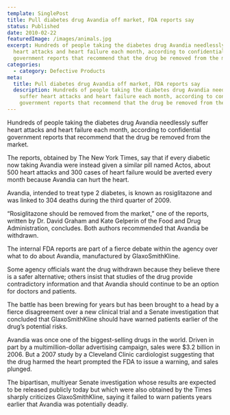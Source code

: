 ```yaml
---
template: SinglePost
title: Pull diabetes drug Avandia off market, FDA reports say
status: Published
date: 2010-02-22
featuredImage: /images/animals.jpg
excerpt: Hundreds of people taking the diabetes drug Avandia needlessly suffer
  heart attacks and heart failure each month, according to confidential
  government reports that recommend that the drug be removed from the market.
categories:
  - category: Defective Products
meta:
  title: Pull diabetes drug Avandia off market, FDA reports say
  description: Hundreds of people taking the diabetes drug Avandia needlessly
    suffer heart attacks and heart failure each month, according to confidential
    government reports that recommend that the drug be removed from the market.
---
```

<!--StartFragment-->

Hundreds of people taking the diabetes drug Avandia needlessly suffer heart attacks and heart failure each month, according to confidential government reports that recommend that the drug be removed from the market.

The reports, obtained by The New York Times, say that if every diabetic now taking Avandia were instead given a similar pill named Actos, about 500 heart attacks and 300 cases of heart failure would be averted every month because Avandia can hurt the heart.

Avandia, intended to treat type 2 diabetes, is known as rosiglitazone and was linked to 304 deaths during the third quarter of 2009.

“Rosiglitazone should be removed from the market,” one of the reports, written by Dr. David Graham and Kate Gelperin of the Food and Drug Administration, concludes. Both authors recommended that Avandia be withdrawn.

The internal FDA reports are part of a fierce debate within the agency over what to do about Avandia, manufactured by GlaxoSmithKline.

Some agency officials want the drug withdrawn because they believe there is a safer alternative; others insist that studies of the drug provide contradictory information and that Avandia should continue to be an option for doctors and patients.

The battle has been brewing for years but has been brought to a head by a fierce disagreement over a new clinical trial and a Senate investigation that concluded that GlaxoSmithKline should have warned patients earlier of the drug’s potential risks.

Avandia was once one of the biggest-selling drugs in the world. Driven in part by a multimillion-dollar advertising campaign, sales were $3.2 billion in 2006. But a 2007 study by a Cleveland Clinic cardiologist suggesting that the drug harmed the heart prompted the FDA to issue a warning, and sales plunged.

The bipartisan, multiyear Senate investigation whose results are expected to be released publicly today but which were also obtained by the Times sharply criticizes GlaxoSmithKline, saying it failed to warn patients years earlier that Avandia was potentially deadly.

<!--EndFragment-->